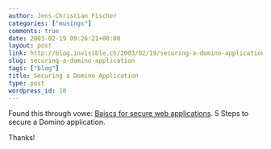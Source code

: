 ```yaml
---
author: Jens-Christian Fischer
categories: ["musings"]
comments: true
date: 2003-02-19 09:26:21+00:00
layout: post
link: http://blog.invisible.ch/2003/02/19/securing-a-domino-application/
slug: securing-a-domino-application
tags: ["blog"]
title: Securing a Domino Application
type: post
wordpress_id: 10
---
```


Found this through vowe: [Baiscs for secure web applications](http://e.dominodeveloper.net/dewalick/home.nsf/articles/BasicsForSecureWebApplications/). 5 Steps to secure a Domino application.

Thanks!
